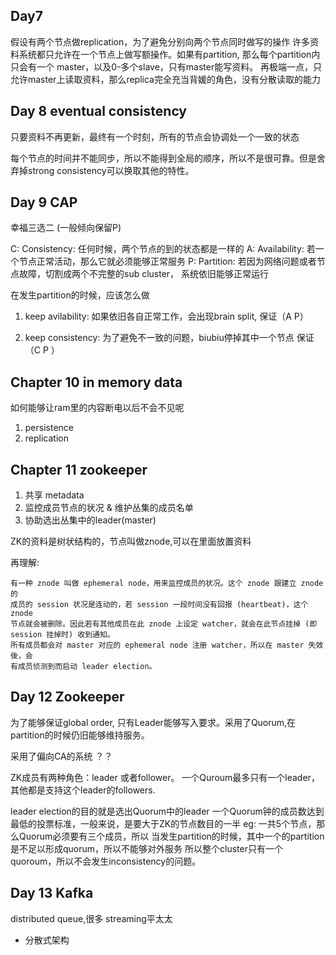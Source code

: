 

## Day7

假设有两个节点做replication，为了避免分别向两个节点同时做写的操作
许多资料系统都只允许在一个节点上做写额操作。如果有partition, 那么每个partition内只会有一个
master，以及0-多个slave，只有master能写资料。
再极端一点，只允许master上读取资料，那么replica完全充当背媛的角色，没有分散读取的能力


## Day 8 eventual consistency

只要资料不再更新，最终有一个时刻，所有的节点会协调处一个一致的状态

每个节点的时间并不能同步，所以不能得到全局的顺序，所以不是很可靠。但是舍弃掉strong consistency可以换取其他的特性。

## Day 9 CAP

幸福三选二 (一般倾向保留P)

C: Consistency: 任何时候，两个节点的到的状态都是一样的
A: Availability: 若一个节点正常活动，那么它就必须能够正常服务
P: Partition: 若因为网络问题或者节点故障，切割成两个不完整的sub cluster， 系统依旧能够正常运行


在发生partition的时候，应该怎么做

1. keep avilability: 如果依旧各自正常工作，会出现brain split, 保证（A P）

2. keep consistency: 为了避免不一致的问题，biubiu停掉其中一个节点 保证 （C P ）


## Chapter 10 in memory data

如何能够让ram里的内容断电以后不会不见呢

1. persistence
2. replication


## Chapter 11 zookeeper

1. 共享 metadata
2. 监控成员节点的状况 & 维护丛集的成员名单
3. 协助选出丛集中的leader(master)

ZK的资料是树状结构的，节点叫做znode,可以在里面放置资料

再理解:
```
有一种 znode 叫做 ephemeral node，用来监控成员的状况。这个 znode 跟建立 znode 的
成员的 session 状况是连动的，若 session 一段时间没有回报 (heartbeat)，这个 znode
节点就会被删除。因此若有其他成员在此 znode 上设定 watcher，就会在此节点挂掉 (即
session 挂掉时) 收到通知。
所有成员都会对 master 对应的 ephemeral node 注册 watcher，所以在 master 失效後，会
有成员侦测到而启动 leader election。

```

## Day 12 Zookeeper

为了能够保证global order, 只有Leader能够写入要求。采用了Quorum,在partition的时候仍旧能够维持服务。

采用了偏向CA的系统 ？？

ZK成员有两种角色：leader 或者follower。
一个Quroum最多只有一个leader，其他都是支持这个leader的followers.

leader election的目的就是选出Quorum中的leader
一个Quorum钟的成员数达到最低的投票标准，一般来说，是要大于ZK的节点数目的一半
eg: 一共5个节点，那么Quorum必须要有三个成员，所以
当发生partition的时候，其中一个的partition是不足以形成quorum，所以不能够对外服务
所以整个cluster只有一个quoroum，所以不会发生inconsistency的问题。




## Day 13 Kafka

distributed queue,很多
streaming平太太


* 分散式架构


